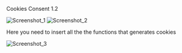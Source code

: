 Cookies Consent 1.2

![Screenshot_1](https://github.com/user-attachments/assets/a0d2e7eb-137e-4a9d-b408-6c4bc44fbba4)
![Screenshot_2](https://github.com/user-attachments/assets/028e6056-7b11-40cb-aa91-558a2fa1d0a4)

Here you need to insert all the the functions that generates cookies

![Screenshot_3](https://github.com/user-attachments/assets/a0edcc0b-69cb-4fde-8858-3b682a41e544)
